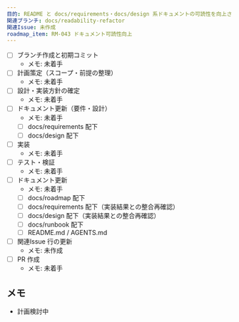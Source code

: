 ```yaml
---
目的: README と docs/requirements・docs/design 系ドキュメントの可読性を向上させる
関連ブランチ: docs/readability-refactor
関連Issue: 未作成
roadmap_item: RM-043 ドキュメント可読性向上
---
```


- [ ] ブランチ作成と初期コミット
  - メモ: 未着手
- [ ] 計画策定（スコープ・前提の整理）
  - メモ: 未着手
- [ ] 設計・実装方針の確定
  - メモ: 未着手
- [ ] ドキュメント更新（要件・設計）
  - メモ: 未着手
  - [ ] docs/requirements 配下
  - [ ] docs/design 配下
- [ ] 実装
  - メモ: 未着手
- [ ] テスト・検証
  - メモ: 未着手
- [ ] ドキュメント更新
  - メモ: 未着手
  - [ ] docs/roadmap 配下
  - [ ] docs/requirements 配下（実装結果との整合再確認）
  - [ ] docs/design 配下（実装結果との整合再確認）
  - [ ] docs/runbook 配下
  - [ ] README.md / AGENTS.md
- [ ] 関連Issue 行の更新
  - メモ: 未作成
- [ ] PR 作成
  - メモ: 未着手

## メモ
- 計画検討中
